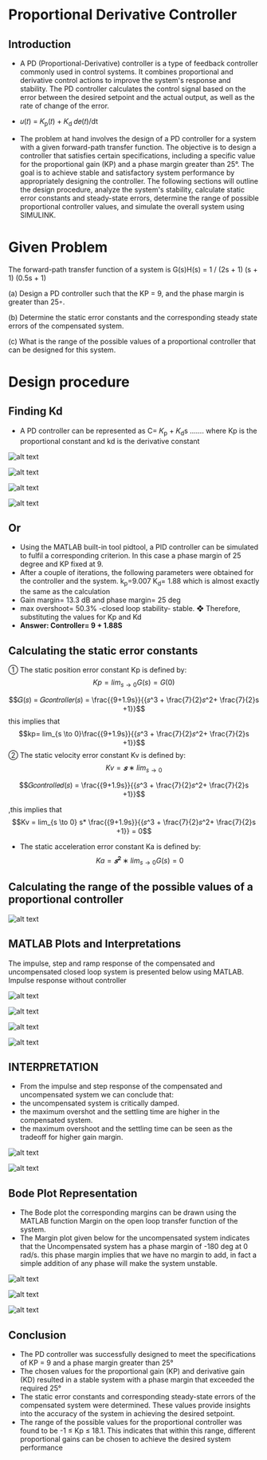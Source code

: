# Proportional Derivative Controller

## Introduction

- A PD (Proportional-Derivative) controller is a type of feedback controller commonly 
used in control systems. It combines proportional and derivative control actions to 
improve the system's response and stability. The PD controller calculates the control 
signal based on the error between the desired setpoint and the actual output, as 
well as the rate of change of the error.
 
- 𝑢(𝑡) = 𝐾<sub>p</sub>(𝑡) + 𝐾<sub>d</sub> 𝑑𝑒(𝑡)/dt




- The problem at hand involves the design of a PD controller for a system with a given forward-path transfer function. The objective is to design a controller that satisfies certain specifications, including a specific value for the proportional gain (KP) and a 
phase margin greater than 25°. The goal is to achieve stable and satisfactory system 
performance by appropriately designing the controller. The following sections will 
outline the design procedure, analyze the system's stability, calculate static error 
constants and steady-state errors, determine the range of possible proportional 
controller values, and simulate the overall system using SIMULINK.

# Given Problem 
The forward-path transfer function of a system is 
G(s)H(s) = 1 / (2s + 1) (s + 1) (0.5s + 1) 

(a) Design a PD controller such that the KP = 9, and the phase margin is greater than 25◦.
 
 (b) Determine the static error constants and the corresponding steady state errors of the 
compensated system. 

(c) What is the range of the possible values of a proportional controller that can be designed 
for this system.


# Design procedure
## Finding Kd
- A PD controller can be represented as 
 C= 𝐾<sub>p</sub> + 𝐾<sub>d</sub>s ……. where Kp is the proportional constant and kd is the derivative constant
  

![![alt text](Images\image.png)](/Images/image.png)

![![alt text](Images\image-1.png)](/Images/image-1.png)

![![alt text](Images\image-2.png)](/Images/image-2\.png)

![![alt text](Images\image-3.png)](/Images/image-3.png)

## Or 
- Using the MATLAB built-in tool pidtool, a PID controller can be simulated to fulfil a 
corresponding criterion. In this case a phase margin of 25 degree and KP fixed at 9.
- After a couple of iterations, the following parameters were obtained for the controller and the system.
k<sub>p</sub>=9.007 K<sub>d</sub>= 1.88 which is almost exactly the same as the calculation
- Gain margin= 13.3 dB and phase margin= 25 deg
- max overshoot= 50.3%
-closed loop stability- stable.
❖ Therefore, substituting the values for Kp and Kd 
- **Answer: Controller= 9 + 1.88S**
## Calculating the static error constants
① The static position error constant Kp is defined by:
$$Kp = lim_{{s \to 0}} G(s) = G(0)$$

$$𝐺(𝑠) = 𝐺𝑐𝑜𝑛𝑡𝑟𝑜𝑙𝑙𝑒𝑟(𝑠) = \frac{{9+1.9s}}{{𝑠^3 + \frac{7}{2}𝑠^2+ \frac{7}{2}s +1}}$$
this implies that 
$$kp= lim_{s \to 0}\frac{{9+1.9s}}{{𝑠^3 + \frac{7}{2}𝑠^2+ \frac{7}{2}s +1}}$$
② The static velocity error constant Kv is defined by:
 $$Kv = 𝒔 ∗ lim_{s \to 0}$$

  $$𝐺𝑐𝑜𝑛𝑡𝑟𝑜𝑙𝑙𝑒𝑑(𝑠) = \frac{{9+1.9s}}{{𝑠^3 + \frac{7}{2}𝑠^2+ \frac{7}{2}s +1}}$$

,this implies that 
$$Kv = lim_{s \to 0} s* \frac{{9+1.9s}}{{𝑠^3 + \frac{7}{2}𝑠^2+ \frac{7}{2}s +1}} = 0$$

- The static acceleration error constant Ka is defined by:
 $$Ka = 𝒔^𝟐 ∗ lim_{s \to 0} G(s)= 0$$






## Calculating the range of the possible values of a proportional controller 

![![alt text](Images\image-4.png)](/Images/image-4.png)
## MATLAB Plots and Interpretations
The impulse, step and ramp response of the compensated and uncompensated closed loop 
system is presented below using MATLAB.
Impulse response without controller

![![alt text](Images\image-5.png)](/Images/image-5.png)

![![alt text](Images\image-6.png)](/Images/image-6.png)

![![alt text](Images\image-7.png)](/Images/image-7.png)

![![alt text](Images\image-8.png)](/Images/image-8.png)
## INTERPRETATION
- From the impulse and step response of the compensated and uncompensated system we 
can conclude that:
- the uncompensated system is critically damped.
- the maximum overshot and the settling time are higher in the compensated system.
- the maximum overshoot and the settling time can be seen as the tradeoff for higher gain margin.

![![alt text](Images\image-9.png)](/Images/image-9.png)

![![alt text](Images\image-10.png)](/Images/image-10.png)
## Bode Plot Representation
- The Bode plot the corresponding margins can be drawn using the MATLAB function
Margin on the open loop transfer function of the system. 
- The Margin plot given below for the uncompensated system indicates that the 
Uncompensated system has a phase margin of -180 deg at 0 rad/s. this phase margin 
implies that we have no margin to add, in fact a simple addition of any phase will 
make the system unstable.

![![alt text](Images\image-11.png)](/Images/image-11.png)

![![alt text](Images\image-12.png)](/Images/image-12.png)

![![alt text](Images\image-13.png)](/Images/image-13.png)

## Conclusion
- The PD controller was successfully designed to meet the specifications of KP = 9 and a 
phase margin greater than 25°
- The chosen values for the proportional gain (KP) and derivative gain (KD) resulted in a 
stable system with a phase margin that exceeded the required 25°
- The static error constants and corresponding steady-state errors of the compensated 
system were determined. These values provide insights into the accuracy of the system 
in achieving the desired setpoint.
- The range of the possible values for the proportional controller was found to be -1 ≤ Kp 
≤ 18.1. This indicates that within this range, different proportional gains can be chosen 
to achieve the desired system performance

